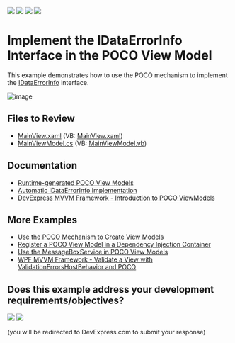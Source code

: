 <!-- default badges list -->
![](https://img.shields.io/endpoint?url=https://codecentral.devexpress.com/api/v1/VersionRange/128658420/22.2.2%2B)
[![](https://img.shields.io/badge/Open_in_DevExpress_Support_Center-FF7200?style=flat-square&logo=DevExpress&logoColor=white)](https://supportcenter.devexpress.com/ticket/details/E5151)
[![](https://img.shields.io/badge/📖_How_to_use_DevExpress_Examples-e9f6fc?style=flat-square)](https://docs.devexpress.com/GeneralInformation/403183)
[![](https://img.shields.io/badge/💬_Leave_Feedback-feecdd?style=flat-square)](#does-this-example-address-your-development-requirementsobjectives)
<!-- default badges end -->

# Implement the IDataErrorInfo Interface in the POCO View Model

This example demonstrates how to use the POCO mechanism to implement the [IDataErrorInfo](https://learn.microsoft.com/en-us/dotnet/api/system.componentmodel.idataerrorinfo) interface.

![image](https://user-images.githubusercontent.com/65009440/224965302-bfe60fdc-0b07-448c-a5e4-cb428af0dee9.png)

## Files to Review

* [MainView.xaml](./CS/View/MainView.xaml) (VB: [MainView.xaml](./VB/View/MainView.xaml))
* [MainViewModel.cs](./CS/ViewModel/MainViewModel.cs) (VB: [MainViewModel.vb](./VB/ViewModel/MainViewModel.vb))

## Documentation

* [Runtime-generated POCO View Models](https://docs.devexpress.com/WPF/17352/mvvm-framework/viewmodels/runtime-generated-poco-viewmodels)
* [Automatic IDataErrorInfo Implementation](https://docs.devexpress.com/WPF/17352/mvvm-framework/viewmodels/runtime-generated-poco-viewmodels#idataerrorinfo)
* [DevExpress MVVM Framework - Introduction to POCO ViewModels](https://community.devexpress.com/blogs/wpf/archive/2013/12/04/devexpress-mvvm-framework-introduction-to-poco-viewmodels.aspx)

## More Examples

* [Use the POCO Mechanism to Create View Models](https://github.com/DevExpress-Examples/wpf-mvvm-framework-use-the-poco-mechanism)
* [Register a POCO View Model in a Dependency Injection Container](https://github.com/DevExpress-Examples/wpf-mvvm-framework-register-poco-type-in-dependency-injection-container)
* [Use the MessageBoxService in POCO View Models](https://github.com/DevExpress-Examples/how-to-use-messageboxservice-in-poco-view-models-t144023)
* [WPF MVVM Framework - Validate a View with ValidationErrorsHostBehavior and POCO](https://github.com/DevExpress-Examples/wpf-mvvm-framework-validate-ui-container-with-validationerrorshostbehavior-and-poco)
<!-- feedback -->
## Does this example address your development requirements/objectives?

[<img src="https://www.devexpress.com/support/examples/i/yes-button.svg"/>](https://www.devexpress.com/support/examples/survey.xml?utm_source=github&utm_campaign=wpf-mvvm-framework-use-poco-mechanism-to-implement-idataerrorinfo-interface&~~~was_helpful=yes) [<img src="https://www.devexpress.com/support/examples/i/no-button.svg"/>](https://www.devexpress.com/support/examples/survey.xml?utm_source=github&utm_campaign=wpf-mvvm-framework-use-poco-mechanism-to-implement-idataerrorinfo-interface&~~~was_helpful=no)

(you will be redirected to DevExpress.com to submit your response)
<!-- feedback end -->
